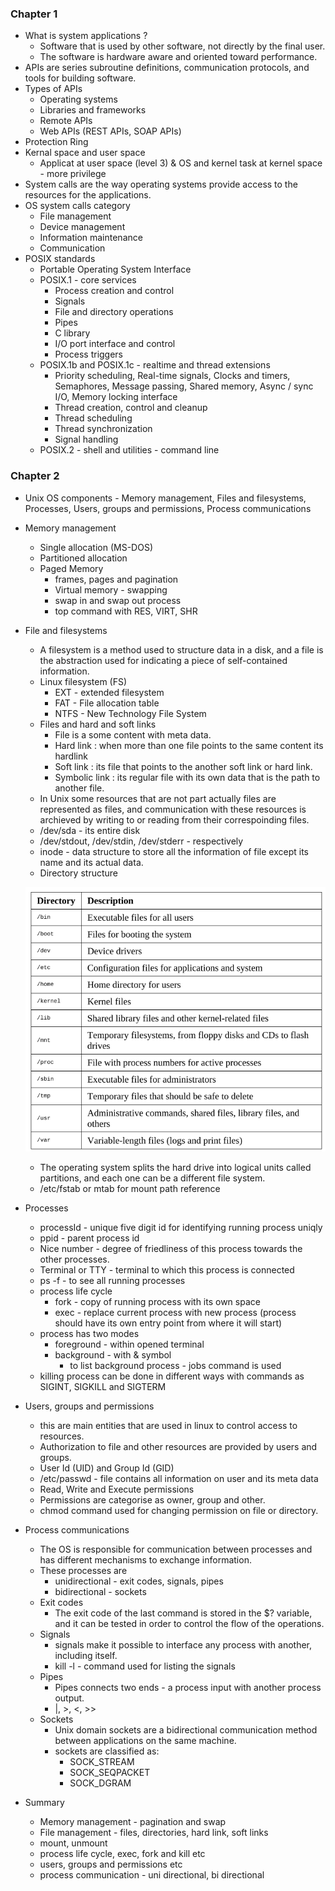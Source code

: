 ### Chapter 1

- What is system applications ?
    - Software that is used by other software, not directly by the final user.
    - The software is hardware aware and oriented toward performance.
- APIs are series subroutine definitions, communication protocols, and tools for building software.
- Types of APIs
    - Operating systems
    - Libraries and frameworks
    - Remote APIs
    - Web APIs (REST APIs, SOAP APIs)
- Protection Ring
- Kernal space and user space
    - Applicat at user space (level 3) & OS and kernel task at kernel space - more privilege
- System calls are the way operating systems provide access to the resources for the applications.
- OS system calls category
    - File management
    - Device management
    - Information maintenance
    - Communication
- POSIX standards
    - Portable Operating System Interface
    - POSIX.1 - core services
        - Process creation and control
        - Signals
        - File and directory operations
        - Pipes
        - C library
        - I/O port interface and control
        - Process triggers
    - POSIX.1b and POSIX.1c - realtime and thread extensions
        - Priority scheduling, Real-time signals, Clocks and timers, Semaphores, Message passing, Shared memory, Async / sync I/O, Memory locking interface
        - Thread creation, control and cleanup
        - Thread scheduling
        - Thread synchronization
        - Signal handling
    - POSIX.2 - shell and utilities - command line

### Chapter 2
- Unix OS components - Memory management, Files and filesystems, Processes, Users, groups and permissions, Process communications
- Memory management
    - Single allocation (MS-DOS)
    - Partitioned allocation
    - Paged Memory
        - frames, pages and pagination
        - Virtual memory - swapping
        - swap in and swap out process
        - top command with RES, VIRT, SHR
- File and filesystems
    - A filesystem is a method used to structure data in a disk, and a file is the abstraction used for indicating a piece of self-contained information. 
    - Linux filesystem (FS)
        - EXT - extended filesystem
        - FAT - File allocation table
        - NTFS - New Technology File System
    - Files and hard and soft links
        - File is a some content with meta data.
        - Hard link : when more than one file points to the same content its hardlink
        - Soft link : its file that points to the another soft link or hard link.
        - Symbolic link : its regular file with its own data that is the path to another file.
    - In Unix some resources that are not part actually files are represented as files, and communication with these resources is archieved by writing to or reading from their correspoinding files.
    - /dev/sda - its entire disk
    - /dev/stdout, /dev/stdin, /dev/stderr - respectively
    - inode - data structure to store all the information of file except its name and its actual data.
    - Directory structure

    ![alt text](linux-fs.png)

    - The operating system splits the hard drive into logical units called partitions, and each one can be a different file system.
    - /etc/fstab or mtab for mount path reference

- Processes
    - processId - unique five digit id for identifying running process uniqly
    - ppid - parent process id
    - Nice number - degree of friedliness of this process towards the other processes.
    - Terminal or TTY - terminal to which this process is connected
    - ps -f - to see all running processes
    - process life cycle
        - fork - copy of running process with its own space
        - exec - replace current process with new process (process should have its own entry point from where it will start)
    - process has two modes
        - foreground - within opened terminal
        - background - with & symbol
            - to list background process - jobs command is used
    - killing process can be done in different ways with commands as SIGINT, SIGKILL and SIGTERM

- Users, groups and permissions
    - this are main entities that are used in linux to control access to resources.
    - Authorization to file and other resources are provided by users and groups.
    - User Id (UID) and Group Id (GID)
    - /etc/passwd - file contains all information on user and its meta data
    - Read, Write and Execute permissions
    - Permissions are categorise as owner, group and other.
    - chmod command used for changing permission on file or directory.

- Process communications
    - The OS is responsible for communication between processes and has different mechanisms to exchange information.
    - These processes are
        - unidirectional - exit codes, signals, pipes
        - bidirectional - sockets
    - Exit codes
        - The exit code of the last command is stored in the $? variable, and it can be tested in order to control the flow of the operations.
    - Signals
        - signals make it possible to interface any process with another, including itself.
        - kill -l - command used for listing the signals
    - Pipes
        - Pipes connects two ends - a process input with another process output.
        - |, >, <, >> 
    - Sockets
        - Unix domain sockets are a bidirectional communication method between applications on the same machine.
        - sockets are classified as:
            - SOCK_STREAM
            - SOCK_SEQPACKET
            - SOCK_DGRAM

- Summary
    - Memory management - pagination and swap
    - File management - files, directories, hard link, soft links
    - mount, unmount
    - process life cycle, exec, fork and kill etc
    - users, groups and permissions etc
    - process communication - uni directional, bi directional